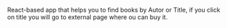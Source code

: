 React-based app that helps you to find books by Autor or Title, if you click on title you will go to external page where ou can buy it. 
